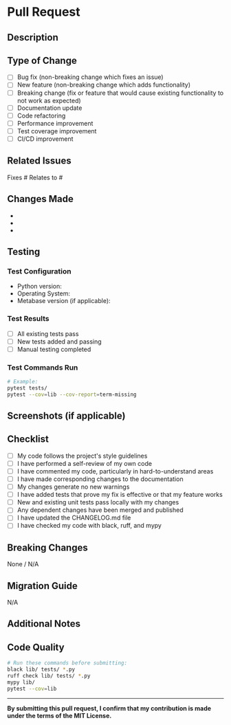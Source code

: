 # Pull Request

## Description

<!-- Provide a brief description of the changes in this PR -->

## Type of Change

<!-- Mark the relevant option with an "x" -->

- [ ] Bug fix (non-breaking change which fixes an issue)
- [ ] New feature (non-breaking change which adds functionality)
- [ ] Breaking change (fix or feature that would cause existing functionality to not work as expected)
- [ ] Documentation update
- [ ] Code refactoring
- [ ] Performance improvement
- [ ] Test coverage improvement
- [ ] CI/CD improvement

## Related Issues

<!-- Link to related issues using #issue_number -->

Fixes #
Relates to #

## Changes Made

<!-- List the main changes made in this PR -->

-
-
-

## Testing

<!-- Describe the tests you ran to verify your changes -->

### Test Configuration

- Python version:
- Operating System:
- Metabase version (if applicable):

### Test Results

- [ ] All existing tests pass
- [ ] New tests added and passing
- [ ] Manual testing completed

### Test Commands Run

```bash
# Example:
pytest tests/
pytest --cov=lib --cov-report=term-missing
```

## Screenshots (if applicable)

<!-- Add screenshots to help explain your changes -->

## Checklist

<!-- Mark completed items with an "x" -->

- [ ] My code follows the project's style guidelines
- [ ] I have performed a self-review of my own code
- [ ] I have commented my code, particularly in hard-to-understand areas
- [ ] I have made corresponding changes to the documentation
- [ ] My changes generate no new warnings
- [ ] I have added tests that prove my fix is effective or that my feature works
- [ ] New and existing unit tests pass locally with my changes
- [ ] Any dependent changes have been merged and published
- [ ] I have updated the CHANGELOG.md file
- [ ] I have checked my code with black, ruff, and mypy

## Breaking Changes

<!-- If this PR introduces breaking changes, describe them here -->

None / N/A

## Migration Guide

<!-- If breaking changes exist, provide a migration guide -->

N/A

## Additional Notes

<!-- Add any additional notes for reviewers -->

## Code Quality

<!-- Confirm code quality checks -->

```bash
# Run these commands before submitting:
black lib/ tests/ *.py
ruff check lib/ tests/ *.py
mypy lib/
pytest --cov=lib
```

---

**By submitting this pull request, I confirm that my contribution is made under the terms of the MIT License.**
